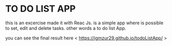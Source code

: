 # TO DO LIST APP

this is an excercise made it with Reac Js. 
is a simple app where is possible to set, edit and delete tasks. other words a to do list App. 

you can see the final result here < https://jgmzur29.github.io/todoListApp/ >
